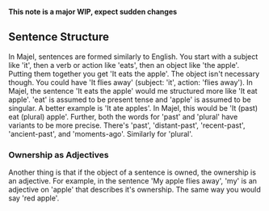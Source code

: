 **This note is a major WIP, expect sudden changes**

## Sentence Structure
In Majel, sentences are formed similarly to English. You start with a subject like 'it', then a verb or action like 'eats', then an object like 'the apple'. Putting them together you get 'It eats the apple'. The object isn't necessary though. You could have 'It flies away' (subject: 'it', action: 'flies away'). In Majel, the sentence 'It eats the apple' would me structured more like 'It eat apple'. 'eat' is assumed to be present tense and 'apple' is assumed to be singular. A better example is 'It ate apples'. In Majel, this would be 'It (past) eat (plural) apple'. Further, both the words for 'past' and 'plural' have variants to be more precise. There's 'past', 'distant-past', 'recent-past', 'ancient-past', and 'moments-ago'. Similarly for 'plural'.

### Ownership as Adjectives
Another thing is that if the object of a sentence is owned, the ownership is an adjective. For example, in the sentence 'My apple flies away', 'my' is an adjective on 'apple' that describes it's ownership. The same way you would say 'red apple'.